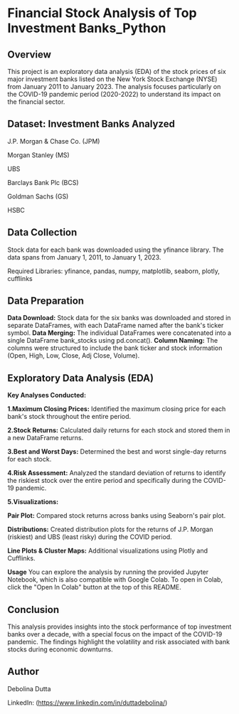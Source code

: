 # Financial Stock Analysis of Top Investment Banks_Python

## Overview

This project is an exploratory data analysis (EDA) of the stock prices of six major investment banks listed on the New York Stock Exchange (NYSE) from January 2011 to January 2023. The analysis focuses particularly on the COVID-19 pandemic period (2020-2022) to understand its impact on the financial sector.

## Dataset: Investment Banks Analyzed

J.P. Morgan & Chase Co. (JPM)

Morgan Stanley (MS)

UBS

Barclays Bank Plc (BCS)


Goldman Sachs (GS)

HSBC

## Data Collection

Stock data for each bank was downloaded using the yfinance library. The data spans from January 1, 2011, to January 1, 2023.

Required Libraries: yfinance, pandas, numpy, matplotlib, seaborn, plotly, cufflinks

## Data Preparation
**Data Download:** Stock data for the six banks was downloaded and stored in separate DataFrames, with each DataFrame named after the bank's ticker symbol.
**Data Merging:** The individual DataFrames were concatenated into a single DataFrame bank_stocks using pd.concat().
**Column Naming:** The columns were structured to include the bank ticker and stock information (Open, High, Low, Close, Adj Close, Volume).

## Exploratory Data Analysis (EDA)
**Key Analyses Conducted:**

**1.Maximum Closing Prices:** Identified the maximum closing price for each bank's stock throughout the entire period.

**2.Stock Returns:** Calculated daily returns for each stock and stored them in a new DataFrame returns.

**3.Best and Worst Days:** Determined the best and worst single-day returns for each stock.

**4.Risk Assessment:** Analyzed the standard deviation of returns to identify the riskiest stock over the entire period and specifically during the COVID-19 pandemic.

**5.Visualizations:**

**Pair Plot:** Compared stock returns across banks using Seaborn's pair plot.

**Distributions:** Created distribution plots for the returns of J.P. Morgan (riskiest) and UBS (least risky) during the COVID period.

**Line Plots & Cluster Maps:** Additional visualizations using Plotly and Cufflinks.

**Usage**
You can explore the analysis by running the provided Jupyter Notebook, which is also compatible with Google Colab. To open in Colab, click the "Open In Colab" button at the top of this README.

## Conclusion
This analysis provides insights into the stock performance of top investment banks over a decade, with a special focus on the impact of the COVID-19 pandemic. The findings highlight the volatility and risk associated with bank stocks during economic downturns.

## Author

Debolina Dutta

LinkedIn: (https://www.linkedin.com/in/duttadebolina/)
